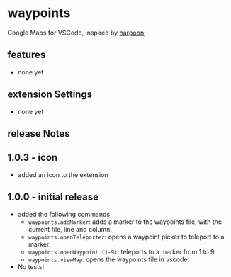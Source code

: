 # waypoints

Google Maps for VSCode, inspired by [harpoon](https://github.com/ThePrimeagen/harpoon/tree/harpoon2);

## features

- none yet

## extension Settings

- none yet

## release Notes


## 1.0.3 - icon
- added an icon to the extension

## 1.0.0 - initial release
- added the following commands
  - `waypoints.addMarker`: adds a marker to the waypoints file, with the current file, line and column.
  - `waypoints.openTeleporter`: opens a waypoint picker to teleport to a marker.
  - `waypoints.openWaypoint.(1-9)`: teleports to a marker from 1 to 9.
  - `waypoints.viewMap`: opens the waypoints file in vscode.
- No tests!
